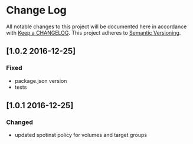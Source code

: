 # Change Log
All notable changes to this project will be documented here in
accordance with [Keep a CHANGELOG][keep-changelog-url].
This project adheres to [Semantic Versioning][semver-url].

## [1.0.2 2016-12-25]
### Fixed
- package.json version
- tests

## [1.0.1 2016-12-25]
### Changed
- updated spotinst policy for volumes and target groups


[semver-url]: http://semver.org
[keep-changelog-url]: http://keepachangelog.com/
